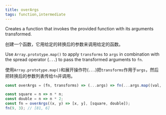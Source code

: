 ```yaml
---
title: overArgs
tags: function,intermediate
---
```


Creates a function that invokes the provided function with its arguments transformed.

创建一个函数，它用给定的转换后的参数来调用给定的函数。

Use `Array.prototype.map()` to apply `transforms` to `args` in combination with the spread operator (`...`) to pass the transformed arguments to `fn`.

使用`Array.prototype.map()`和展开操作符(`...`)把`transforms`作用于`args`，然后把转换后的参数列表传给`fn`并调用。

```js
const overArgs = (fn, transforms) => (...args) => fn(...args.map((val, i) => transforms[i](val)));
```

```js
const square = n => n * n;
const double = n => n * 2;
const fn = overArgs((x, y) => [x, y], [square, double]);
fn(9, 3); // [81, 6]
```
